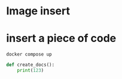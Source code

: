 # Image insert




# insert a piece of code

```commandline
docker compose up
```

```python
def create_docs():
    print(123)
```